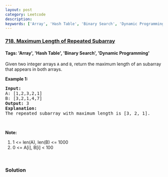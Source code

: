 ```yaml
---
layout: post
category: Leetcode
description: 
keywords: ['Array', 'Hash Table', 'Binary Search', 'Dynamic Programming', 'Leetcode', 'Medium']
---
```

### [718. Maximum Length of Repeated Subarray](https://leetcode.com/problems/maximum-length-of-repeated-subarray)

#### Tags: 'Array', 'Hash Table', 'Binary Search', 'Dynamic Programming'

<div class="content__u3I1 question-content__JfgR"><div><p>Given two integer arrays <code>A</code> and <code>B</code>, return the maximum length of an subarray that appears in both arrays.</p>
<p><b>Example 1:</b></p>
<pre><b>Input:</b>
A: [1,2,3,2,1]
B: [3,2,1,4,7]
<b>Output:</b> 3
<b>Explanation:</b> 
The repeated subarray with maximum length is [3, 2, 1].
</pre>
<p> </p>
<p><b>Note:</b></p>
<ol>
<li>1 &lt;= len(A), len(B) &lt;= 1000</li>
<li>0 &lt;= A[i], B[i] &lt; 100</li>
</ol>
<p> </p>
</div></div>

### Solution
